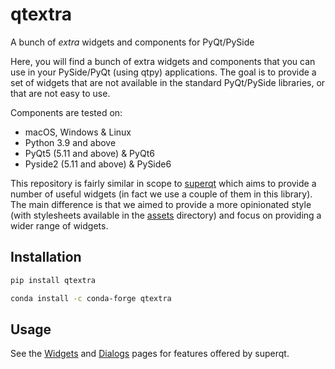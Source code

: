 # qtextra

A bunch of *extra* widgets and components for PyQt/PySide

Here, you will find a bunch of extra widgets and components that you can use in your PySide/PyQt (using qtpy) applications.
The goal is to provide a set of widgets that are not available in the standard PyQt/PySide libraries, or that are not easy to use.

Components are tested on:

- macOS, Windows & Linux
- Python 3.9 and above
- PyQt5 (5.11 and above) & PyQt6
- Pyside2 (5.11 and above) & PySide6


This repository is fairly similar in scope to [superqt](https://github.com/pyapp-kit/superqt) which aims to provide a number of useful 
widgets (in fact we use a couple of them in this library). The main difference is that we aimed to provide a more opinionated 
style (with stylesheets available in the [assets](src/qtextra/assets/stylesheets) directory) and focus on providing a wider
range of widgets.

## Installation

```bash
pip install qtextra
```

```bash
conda install -c conda-forge qtextra
```

## Usage

See the [Widgets](./widgets/index.md) and [Dialogs](./dialogs/index.md) pages for features offered by superqt.

